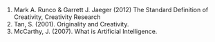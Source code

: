 1. Mark A. Runco & Garrett J. Jaeger (2012) The Standard Definition of Creativity, Creativity Research
2. Tan, S. (2001). Originality and Creativity.
3. McCarthy, J. (2007). What is Artificial Intelligence.